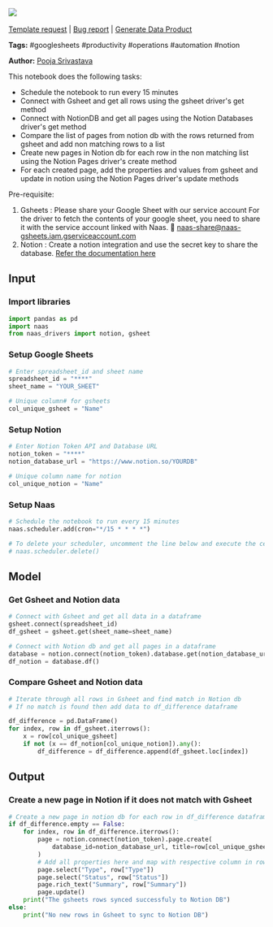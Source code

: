 <a href="https://app.naas.ai/user-redirect/naas/downloader?url=https://raw.githubusercontent.com/jupyter-naas/awesome-notebooks/master/Google%20Sheets/Google_Sheets_Add_items_to_Notion_databases_from_new_rows_in_Google_Sheets.ipynb" target="_parent"><img src="https://naasai-public.s3.eu-west-3.amazonaws.com/Open_in_Naas_Lab.svg"/></a><br><br><a href="https://github.com/jupyter-naas/awesome-notebooks/issues/new?assignees=&labels=&template=template-request.md&title=Tool+-+Action+of+the+notebook+">Template request</a> | <a href="https://github.com/jupyter-naas/awesome-notebooks/issues/new?assignees=&labels=bug&template=bug_report.md&title=Google+Sheets+-+Add+items+to+Notion+databases+from+new+rows+in:+Error+short+description">Bug report</a> | <a href="https://app.naas.ai/user-redirect/naas/downloader?url=https://raw.githubusercontent.com/jupyter-naas/awesome-notebooks/master/Naas/Naas_Start_data_product.ipynb" target="_parent">Generate Data Product</a>

**Tags:** #googlesheets #productivity #operations #automation #notion

**Author:** [Pooja Srivastava](https://www.linkedin.com/in/pooja-srivastava-bb037649/)

This notebook does the following tasks: 
- Schedule the notebook to run every 15 minutes
- Connect with Gsheet and get all rows using the gsheet driver's get method
- Connect with NotionDB and get all pages using the Notion Databases driver's get method
- Compare the list of pages from notion db with the rows returned from gsheet and add non matching rows to a list
- Create new pages in Notion db for each row in the non matching list using the Notion Pages driver's create method
- For each created page, add the properties and values from gsheet and update in notion using the Notion Pages driver's update methods

Pre-requisite: 
1. Gsheets : Please share your Google Sheet with our service account
   For the driver to fetch the contents of your google sheet, you need to share it with the service account linked with Naas. 🔗 naas-share@naas-gsheets.iam.gserviceaccount.com 
2. Notion : Create a notion integration and use the secret key to share the database. <a href = 'https://docs.naas.ai/Notion-7435020d01a549a9a0060c47ea808fd4'> Refer the documentation here</a>

## Input

### Import libraries


```python
import pandas as pd
import naas
from naas_drivers import notion, gsheet
```

### Setup Google Sheets


```python
# Enter spreadsheet_id and sheet name
spreadsheet_id = "****"
sheet_name = "YOUR_SHEET"

# Unique column# for gsheets
col_unique_gsheet = "Name"
```

### Setup Notion


```python
# Enter Notion Token API and Database URL
notion_token = "****"
notion_database_url = "https://www.notion.so/YOURDB"

# Unique column name for notion
col_unique_notion = "Name"
```

### Setup Naas


```python
# Schedule the notebook to run every 15 minutes
naas.scheduler.add(cron="*/15 * * * *")

# To delete your scheduler, uncomment the line below and execute the cell
# naas.scheduler.delete()
```

## Model

### Get Gsheet and Notion data


```python
# Connect with Gsheet and get all data in a dataframe
gsheet.connect(spreadsheet_id)
df_gsheet = gsheet.get(sheet_name=sheet_name)
```


```python
# Connect with Notion db and get all pages in a dataframe
database = notion.connect(notion_token).database.get(notion_database_url)
df_notion = database.df()
```

### Compare Gsheet and Notion data


```python
# Iterate through all rows in Gsheet and find match in Notion db
# If no match is found then add data to df_difference dataframe

df_difference = pd.DataFrame()
for index, row in df_gsheet.iterrows():
    x = row[col_unique_gsheet]
    if not (x == df_notion[col_unique_notion]).any():
        df_difference = df_difference.append(df_gsheet.loc[index])
```

## Output

### Create a new page in Notion if it does not match with Gsheet


```python
# Create a new page in notion db for each row in df_difference dataframe
if df_difference.empty == False:
    for index, row in df_difference.iterrows():
        page = notion.connect(notion_token).page.create(
            database_id=notion_database_url, title=row[col_unique_gsheet]
        )
        # Add all properties here and map with respective column in row
        page.select("Type", row["Type"])
        page.select("Status", row["Status"])
        page.rich_text("Summary", row["Summary"])
        page.update()
    print("The gsheets rows synced successfuly to Notion DB")
else:
    print("No new rows in Gsheet to sync to Notion DB")
```
